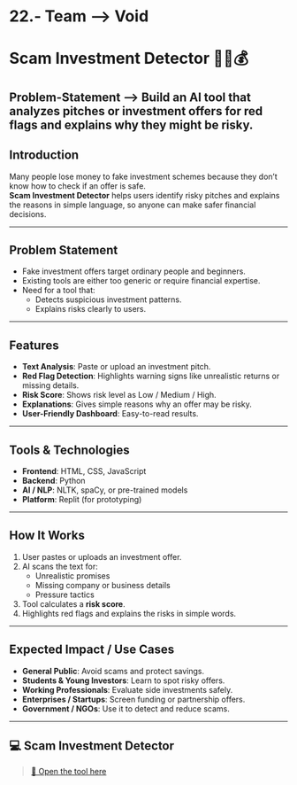 # 22.- Team --> Void 
# Scam Investment Detector 🕵️‍♂️💰

**Problem-Statement --> Build an AI tool that analyzes pitches or investment offers for red flags and explains why they might be risky.**
---

## Introduction
Many people lose money to fake investment schemes because they don’t know how to check if an offer is safe.  
**Scam Investment Detector** helps users identify risky pitches and explains the reasons in simple language, so anyone can make safer financial decisions.

---

## Problem Statement
- Fake investment offers target ordinary people and beginners.
- Existing tools are either too generic or require financial expertise.
- Need for a tool that:
  - Detects suspicious investment patterns.
  - Explains risks clearly to users.

---

## Features
- **Text Analysis**: Paste or upload an investment pitch.
- **Red Flag Detection**: Highlights warning signs like unrealistic returns or missing details.
- **Risk Score**: Shows risk level as Low / Medium / High.
- **Explanations**: Gives simple reasons why an offer may be risky.
- **User-Friendly Dashboard**: Easy-to-read results.

---

## Tools & Technologies
- **Frontend**: HTML, CSS, JavaScript
- **Backend**: Python
- **AI / NLP**: NLTK, spaCy, or pre-trained models
- **Platform**: Replit (for prototyping)

---

## How It Works
1. User pastes or uploads an investment offer.
2. AI scans the text for:
   - Unrealistic promises
   - Missing company or business details
   - Pressure tactics
3. Tool calculates a **risk score**.
4. Highlights red flags and explains the risks in simple words.

---

## Expected Impact / Use Cases
- **General Public**: Avoid scams and protect savings.
- **Students & Young Investors**: Learn to spot risky offers.
- **Working Professionals**: Evaluate side investments safely.
- **Enterprises / Startups**: Screen funding or partnership offers.
- **Government / NGOs**: Use it to detect and reduce scams.
---

## 💻 Scam Investment Detector

> [🚀 Open the tool here](https://bba58dd4-94c3-451d-b916-49db5d464406-00-1fzb0k5tf0pr4.worf.replit.dev/#)

